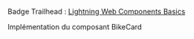 Badge Trailhead : [Lightning Web Components Basics](https://trailhead.salesforce.com/fr/content/learn/modules/lightning-web-components-basics)

Implémentation du composant BikeCard


